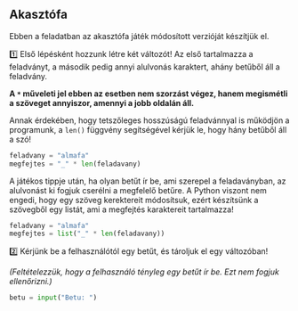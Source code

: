 ## Akasztófa

Ebben a feladatban az akasztófa játék módosított verzióját készítjük el.

1️⃣ Első lépésként hozzunk létre két változót! Az első tartalmazza a feladványt, a második pedig annyi alulvonás karaktert, ahány betűből áll a feladvány.

**A `*` műveleti jel ebben az esetben nem szorzást végez, hanem megismétli a szöveget annyiszor, amennyi a jobb oldalán áll.**

Annak érdekében, hogy tetszőleges hosszúságú feladvánnyal is működjön a programunk, a `len()` függvény segítségével kérjük le, hogy hány betűből áll a szó!

```python
feladvany = "almafa"
megfejtes = "_" * len(feladavany)
```

A játékos tippje után, ha olyan betűt ír be, ami szerepel a feladaványban, az alulvonást ki fogjuk cserélni a megfelelő betűre. A Python viszont nem engedi, hogy egy szöveg kerektereit módosítsuk, ezért készítsünk a szövegből egy listát, ami a megfejtés karaktereit tartalmazza!

```python
feladvany = "almafa"
megfejtes = list("_" * len(feladavany))
```

2️⃣ Kérjünk be a felhasználótól egy betűt, és tároljuk el egy változóban!

*(Feltételezzük, hogy a felhasználó tényleg egy betűt ír be. Ezt nem fogjuk ellenőrizni.)*

```python
betu = input("Betu: ")
```
